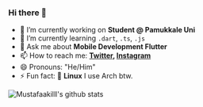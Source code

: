 ### Hi there 👋

- 🔭 I’m currently working on **Student @ Pamukkale Uni**
- 🌱 I’m currently learning `.dart`, `.ts`, `.js`
- 💬 Ask me about **Mobile Development Flutter**
- 📫 How to reach me: **[Twitter](https://twitter.com/mustafaakill), [Instagram](https://instagram.com/mustafaakilll)**
- 😄 Pronouns: "He/Him"
- ⚡ Fun fact: :penguin: **Linux** I use Arch btw.

![Mustafaakilll's github stats](https://github-readme-stats.vercel.app/api?username=Mustafaakilll&count_private=true&show_icons=true&theme=onedark)

   
